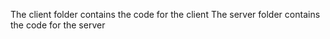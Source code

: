 The client folder contains the code for the client
The server folder contains the code for the server